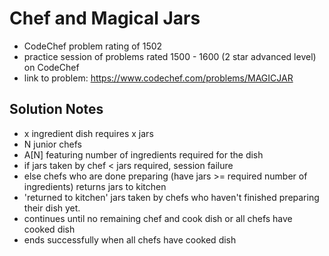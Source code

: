 # Chef and Magical Jars

* CodeChef problem rating of 1502
* practice session of problems rated 1500 - 1600 (2 star advanced level) on CodeChef
* link to problem: https://www.codechef.com/problems/MAGICJAR

## Solution Notes

* x ingredient dish requires x jars
* N junior chefs
* A[N] featuring number of ingredients required for the dish
* if jars taken by chef < jars required, session failure
* else chefs who are done preparing (have jars >= required number of ingredients) returns jars to kitchen
* 'returned to kitchen' jars taken by chefs who haven't finished preparing their dish yet.
* continues until no remaining chef and cook dish or all chefs have cooked dish
* ends successfully when all chefs have cooked dish